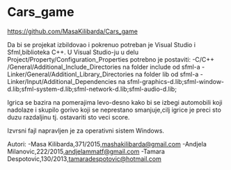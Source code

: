 # Cars_game

https://github.com/MasaKilibarda/Cars_game

Da bi se projekat izbildovao i pokrenuo potreban je Visual Studio i Sfml,biblioteka C++.
U Visual Studio-ju u delu Project/Property/Configuration_Properties potrebno je postaviti:
  -C/C++ /General/Additional_Include_Directories na folder include od sfml-a
  -Linker/General/Additionl_Library_Directories na folder lib od sfml-a
  -Linker/Input/Additional_Dependencies na sfml-graphics-d.lib;sfml-window-d.lib;sfml-system-d.lib;sfml-network-d.lib;sfml-audio-d.lib;

Igrica se bazira na pomerajima levo-desno kako bi se izbegi automobili koji nadolaze i skupilo gorivo koji se neprestano
smanjuje,cilj igrice je preci sto duzu razdaljinu tj. ostavariti sto veci score.

Izvrsni fajl napravljen je za operativni sistem Windows.

Autori:
 -Masa Kilibarda,371/2015,mashakilibarda@gmail.com
 -Andjela Milanovic,222/2015,andjelammatf@gmail.com
 -Tamara Despotovic,130/2013,tamaradespotovic@hotmail.com



